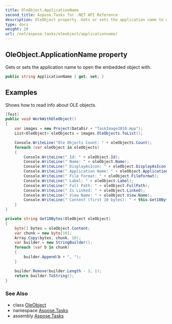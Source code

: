 ```yaml
---
title: OleObject.ApplicationName
second_title: Aspose.Tasks for .NET API Reference
description: OleObject property. Gets or sets the application name to open the embedded object with
type: docs
weight: 20
url: /net/aspose.tasks/oleobject/applicationname/
---
```

## OleObject.ApplicationName property

Gets or sets the application name to open the embedded object with.

```csharp
public string ApplicationName { get; set; }
```

## Examples

Shows how to read info about OLE objects.

```csharp
[Test]
public void WorkWithOleObject()
{
    var images = new Project(DataDir + "TaskImage2010.mpp");
    List<OleObject> oleObjects = images.OleObjects.ToList();

    Console.WriteLine("Ole Objects Count: " + oleObjects.Count);
    foreach (var oleObject in oleObjects)
    {
        Console.WriteLine(" Id: " + oleObject.Id);
        Console.WriteLine(" Name: " + oleObject.Name);
        Console.WriteLine(" DisplayAsIcon: " + oleObject.DisplayAsIcon);
        Console.WriteLine(" Application Name: " + oleObject.ApplicationName);
        Console.WriteLine(" File Format: " + oleObject.FileFormat);
        Console.WriteLine(" Label: " + oleObject.Label);
        Console.WriteLine(" Full Path: " + oleObject.FullPath);
        Console.WriteLine(" Is Linked: " + oleObject.Linked);
        Console.WriteLine(" View Name: " + oleObject.View.Name);
        Console.WriteLine(" Content (first 10 bytes): " + this.Get10Bytes(oleObject));
    }
}

private string Get10Bytes(OleObject oleObject)
{
    byte[] bytes = oleObject.Content;
    var chunk = new byte[10];
    Array.Copy(bytes, chunk, 10);
    var builder = new StringBuilder();
    foreach (var b in chunk)
    {
        builder.Append(b + ", ");
    }

    builder.Remove(builder.Length - 3, 1);
    return builder.ToString();
}
```

### See Also

* class [OleObject](../)
* namespace [Aspose.Tasks](../../oleobject/)
* assembly [Aspose.Tasks](../../../)


